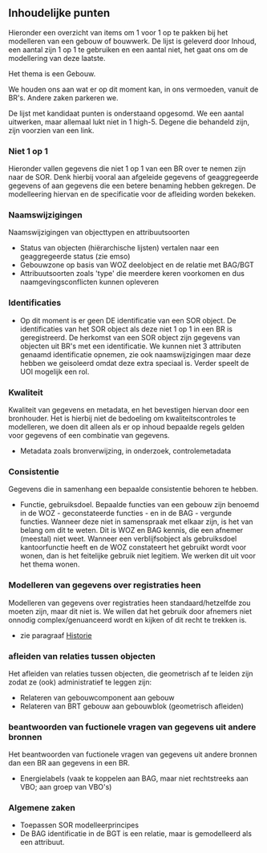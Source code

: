 ## Inhoudelijke punten

Hieronder een overzicht van items om 1 voor 1 op te pakken bij het modelleren van een gebouw of bouwwerk. De lijst is geleverd door Inhoud, een aantal zijn 1 op 1 te gebruiken en een  aantal niet, het gaat ons om de modellering van deze laatste. 

Het thema is een Gebouw. 

We houden ons aan wat er op dit moment kan, in ons vermoeden, vanuit de BR's. Andere zaken parkeren we. 

De lijst met kandidaat punten is onderstaand opgesomd. We een aantal uitwerken, maar allemaal lukt niet in 1 high-5. Degene die behandeld zijn, zijn voorzien van een link. 

### Niet 1 op 1

Hieronder vallen gegevens die niet 1 op 1 van een BR over te nemen zijn naar de SOR. Denk hierbij vooral aan afgeleide gegevens of geaggregeerde gegevens of aan gegevens die een betere benaming hebben gekregen. De modelleering hiervan en de specificatie voor de afleiding worden bekeken. 

### Naamswijzigingen


Naamswijzigingen van objecttypen en attribuutsoorten
- Status van objecten (hiërarchische lijsten) vertalen naar een geaggregeerde status (zie emso)
- Gebouwzone op basis van WOZ deelobject en de relatie met BAG/BGT
- Attribuutsoorten zoals 'type' die meerdere keren voorkomen en dus naamgevingsconflicten kunnen opleveren 

### Identificaties

- Op dit moment is er geen DE identificatie van een SOR object. De identificaties van het SOR object als deze niet 1 op 1 in een BR is geregistreerd. De herkomst van een SOR object zijn gegevens van objecten uit BR's met een identificatie. We kunnen niet 3 attributen genaamd identificatie opnemen, zie ook naamswijzigingen maar deze hebben we geisoleerd omdat deze extra speciaal is. Verder speelt de UOI mogelijk een rol.

### Kwaliteit 

Kwaliteit van gegevens en metadata, en het bevestigen hiervan door een bronhouder. Het is hierbij niet de bedoeling om kwaliteitscontroles te modelleren, we doen dit alleen als er op inhoud bepaalde regels gelden voor gegevens of een combinatie van gegevens. 
- Metadata zoals bronverwijzing, in onderzoek, controlemetadata

### Consistentie

Gegevens die in samenhang een bepaalde consistentie behoren te hebben. 
- Functie, gebruiksdoel. Bepaalde functies van een gebouw zijn benoemd in de WOZ - geconstateerde functies - en in de BAG - vergunde functies. Wanneer deze niet in samenspraak met elkaar zijn, is het van belang om dit te weten. Dit is WOZ en BAG kennis, die een afnemer (meestal) niet weet. Wanneer een verblijfsobject als gebruiksdoel kantoorfunctie heeft en de WOZ constateert het gebruikt wordt voor wonen, dan is het feitelijke gebruik niet legitiem. We werken dit uit voor het thema wonen. 

### Modelleren van gegevens over registraties heen

Modelleren van gegevens over registraties heen standaard/hetzelfde zou moeten zijn, maar dit niet is. We willen dat het gebruik door afnemers niet onnodig complex/genuanceerd wordt en kijken of dit recht te trekken is. 
- zie paragraaf [Historie](#modelleren-van-historie-en-beantwoorden-van-tijdreis-vragen)


### afleiden van relaties tussen objecten

Het afleiden van relaties tussen objecten, die geometrisch af te leiden zijn zodat ze (ook) administratief te leggen zijn: 
- Relateren van gebouwcomponent aan gebouw
- Relateren van BRT gebouw aan gebouwblok (geometrisch afleiden) 
 
### beantwoorden van fuctionele vragen van gegevens uit andere bronnen

Het beantwoorden van fuctionele vragen van gegevens uit andere bronnen dan een BR aan gegevens in een BR. 
- Energielabels (vaak te koppelen aan BAG, maar niet rechtstreeks aan VBO; aan groep van VBO's)

### Algemene zaken 

- Toepassen SOR modelleerprincipes 
- De BAG identificatie in de BGT is een relatie, maar is gemodelleerd als een attribuut. 
 
